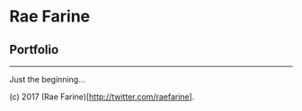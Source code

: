 # Rae Farine
## Portfolio
---

Just the beginning...

(c) 2017 (Rae Farine)[http://twitter.com/raefarine].
